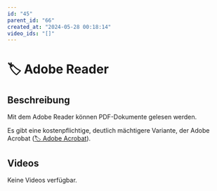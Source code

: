 ```yaml
---
id: "45"
parent_id: "66"
created_at: "2024-05-28 00:18:14"
video_ids: "[]"
---
```


# 🏷️ Adobe Reader

## Beschreibung

Mit dem Adobe Reader können PDF-Dokumente gelesen werden.

Es gibt eine kostenpflichtige, deutlich mächtigere Variante, der Adobe Acrobat ([🏷️ Adobe Acrobat](/de/tags/adobe-acrobat)).

## Videos

Keine Videos verfügbar.
